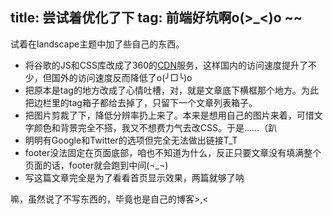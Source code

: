 title: 尝试着优化了下
tag: 前端好坑啊o(>_<)o ~~ 
---

试着在landscape主题中加了些自己的东西。

* 将谷歌的JS和CSS库改成了360的[CDN](http://libs.useso.com/ "360网站卫士常用前端公共库CDN服务")服务，这样国内的访问速度提升了不少，但国外的访问速度反而降低了o(╯□╰)o
* 把原本是tag的地方改成了心情吐槽，对，就是文章底下横框那个地方。为此把边栏里的tag箱子都给去掉了，只留下一个文章列表箱子。
* 把图片剪裁了下，降低分辨率扔上来了。本来是想用自己的图片来着，可惜文字颜色和背景完全不搭，我又不想费力气去改CSS。于是......（趴
* 明明有Google和Twitter的选项但完全无法做出链接T_T
* footer没法固定在页面底部，咱也不知道为什么，反正只要文章没有填满整个页面的话，footer就会跑到中间(¬_¬)
* 写这篇文章完全是为了看看首页显示效果，两篇就够了呐

嘛，虽然说了不写东西的，毕竟也是自己的博客>,<